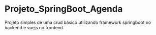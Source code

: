# Projeto_SpringBoot_Agenda
Projeto simples de uma crud básico utilizando framework springboot no backend e vuejs no frontend.
